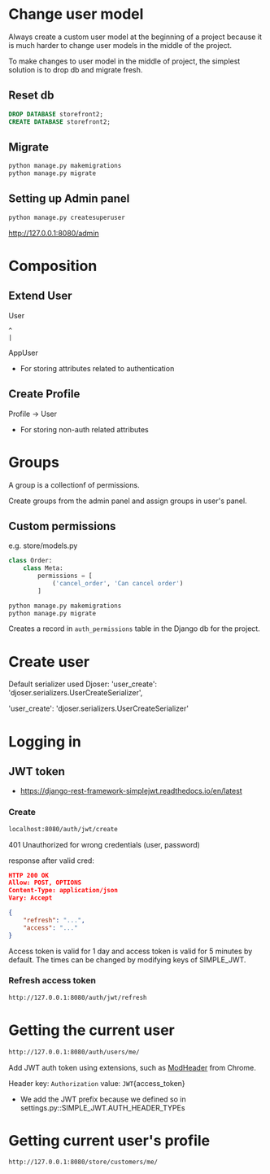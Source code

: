 
# Change user model

Always create a custom user model at the beginning of a project because it is much harder to change user models in the middle of the project.

To make changes to user model in the middle of project, the simplest solution is to drop db and migrate fresh.

## Reset db

```sql
DROP DATABASE storefront2;
CREATE DATABASE storefront2;
```

## Migrate
```python
python manage.py makemigrations
python manage.py migrate
```
## Setting up Admin panel

```python
python manage.py createsuperuser
```
http://127.0.0.1:8080/admin

# Composition

## Extend User

User

    ^
    |

AppUser

- For storing attributes related to authentication



## Create Profile


Profile -> User

- For storing non-auth related attributes


# Groups

A group is a collectionf of permissions.

Create groups from the admin panel and assign groups in user's panel.

## Custom permissions

e.g.
store/models.py

```python
class Order:
    class Meta:
        permissions = [
            ('cancel_order', 'Can cancel order')
        ]
```

```bash
python manage.py makemigrations
python manage.py migrate
```

Creates a record in `auth_permissions` table in the Django db for the project.


# Create user

Default serializer used Djoser: 'user_create': 'djoser.serializers.UserCreateSerializer',

'user_create': 'djoser.serializers.UserCreateSerializer'


# Logging in

## JWT token
- https://django-rest-framework-simplejwt.readthedocs.io/en/latest


### Create

```bash
localhost:8080/auth/jwt/create
```

401 Unauthorized for wrong credentials (user, password)


response after valid cred:

```json
HTTP 200 OK
Allow: POST, OPTIONS
Content-Type: application/json
Vary: Accept

{
    "refresh": "...",
    "access": "..."
}
```

Access token is valid for 1 day and access token is valid for 5 minutes by default. The times can be changed by modifying keys of SIMPLE_JWT.

### Refresh access token

```bash
http://127.0.0.1:8080/auth/jwt/refresh
```

# Getting the current user

```bash
http://127.0.0.1:8080/auth/users/me/
```
Add JWT auth token using extensions, such as [ModHeader](https://chromewebstore.google.com/detail/modheader-modify-http-hea/idgpnmonknjnojddfkpgkljpfnnfcklj) from Chrome.

Header key: `Authorization`
value: `JWT`{access_token}
- We add the JWT prefix because we defined so in settings.py::SIMPLE_JWT.AUTH_HEADER_TYPEs

# Getting current user's profile

```bash
http://127.0.0.1:8080/store/customers/me/
```